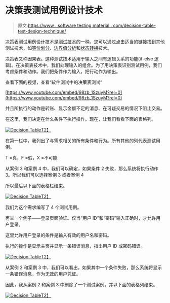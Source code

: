 # 决策表测试用例设计技术

> 原文:[https://www . software testing material . com/decision-table-test-design-technique/](https://www.softwaretestingmaterial.com/decision-table-test-design-technique/)

决策表测试用例设计技术是[测试技术](https://www.softwaretestingmaterial.com/black-box-test-design-techniques/)的一种。您可以通过点击适当的链接找到其他测试技术，如[等价划分](https://www.softwaretestingmaterial.com/equivalence-partitioning-testing-technique/)、[边界值分析](https://www.softwaretestingmaterial.com/boundary-value-analysis-testing-technique/)和[状态转换](https://www.softwaretestingmaterial.com/state-transition-test-design-technique/)技术。

决策表又称因果表。这种测试技术适用于输入之间有逻辑关系的功能(if-else 逻辑)。在决策表技术中，我们处理输入的组合。为了用决策表识别测试用例，我们考虑条件和动作。我们把条件作为输入，把行动作为输出。

查看下面的视频，查看“软件测试中的决策表测试”

[https://www.youtube.com/embed/98zb_1SzuyM?rel=0](https://www.youtube.com/embed/98zb_1SzuyM?rel=0)

并且所执行的动作是转账、显示金额不足的消息、在可疑交易的情况下阻止交易。

在这里，我们决定在什么条件下执行操作。现在，让我们看看下面的表格列。

[![Decision Table](img/88e1a5c59f10574c783b31e20fca32da.png "Decision Table")T2】](https://www.softwaretestingmaterial.com/wp-content/uploads/2016/03/Decision-Table.png)

在第一栏中，我列出了与需求相关的所有条件和行为。所有其他的列代表测试用例。

T =真，F =假，X =不可能

从案例 3 和案例 4 中，我们可以确定，如果条件 2 失败，那么系统将执行动作 3。所以我们可以选择案例 3 或者案例 4

所以最后以下面的表格栏结束。

[![Decision Table](img/9cd0bd640a1c61d6e52f1b1a70d8703b.png "Decision Table")T2】](https://www.softwaretestingmaterial.com/wp-content/uploads/2016/03/Decision-Table-1.png)

我们为这个需求编写了 4 个测试用例。

再举一个例子——登录页面验证。仅当“用户 ID”和“密码”输入正确时，才允许用户登录。

这里允许用户登录的条件是输入有效的用户名和密码。

执行的操作是显示主页并显示一条错误消息，指出用户 ID 或密码错误。

[![Decision Table](img/8f53135e1c7f4a509319fe7583ab0db3.png "Decision Table")T2】](https://www.softwaretestingmaterial.com/wp-content/uploads/2016/03/Decision-Table-2.png)

从案例 2 和案例 3 中，我们可以看出，如果其中一个条件失败，那么系统将显示一条错误消息，作为无效的用户凭证。

因此，我从案例 2 和案例 3 中删除了一个测试案例，并以下面的表格列结束。

[![Decision Table](img/af25afa6de752129fa99f16dee6afde9.png "Decision Table")T2】](https://www.softwaretestingmaterial.com/wp-content/uploads/2016/03/Decision-Table-3.png)